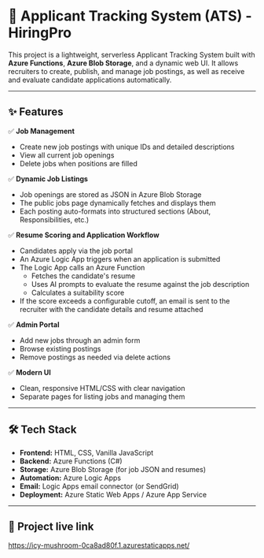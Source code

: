 # 🚀 Applicant Tracking System (ATS) - HiringPro

This project is a lightweight, serverless Applicant Tracking System built with **Azure Functions**, **Azure Blob Storage**, and a dynamic web UI. It allows recruiters to create, publish, and manage job postings, as well as receive and evaluate candidate applications automatically.

---

## ✨ Features

✅ **Job Management**
- Create new job postings with unique IDs and detailed descriptions
- View all current job openings
- Delete jobs when positions are filled

✅ **Dynamic Job Listings**
- Job openings are stored as JSON in Azure Blob Storage
- The public jobs page dynamically fetches and displays them
- Each posting auto-formats into structured sections (About, Responsibilities, etc.)

✅ **Resume Scoring and Application Workflow**
- Candidates apply via the job portal
- An Azure Logic App triggers when an application is submitted
- The Logic App calls an Azure Function
  - Fetches the candidate's resume
  - Uses AI prompts to evaluate the resume against the job description
  - Calculates a suitability score
- If the score exceeds a configurable cutoff, an email is sent to the recruiter with the candidate details and resume attached

✅ **Admin Portal**
- Add new jobs through an admin form
- Browse existing postings
- Remove postings as needed via delete actions

✅ **Modern UI**
- Clean, responsive HTML/CSS with clear navigation
- Separate pages for listing jobs and managing them

---

## 🛠️ Tech Stack

- **Frontend:** HTML, CSS, Vanilla JavaScript
- **Backend:** Azure Functions (C#)
- **Storage:** Azure Blob Storage (for job JSON and resumes)
- **Automation:** Azure Logic Apps
- **Email:** Logic Apps email connector (or SendGrid)
- **Deployment:** Azure Static Web Apps / Azure App Service

---

## 📂 Project live link

https://icy-mushroom-0ca8ad80f.1.azurestaticapps.net/

